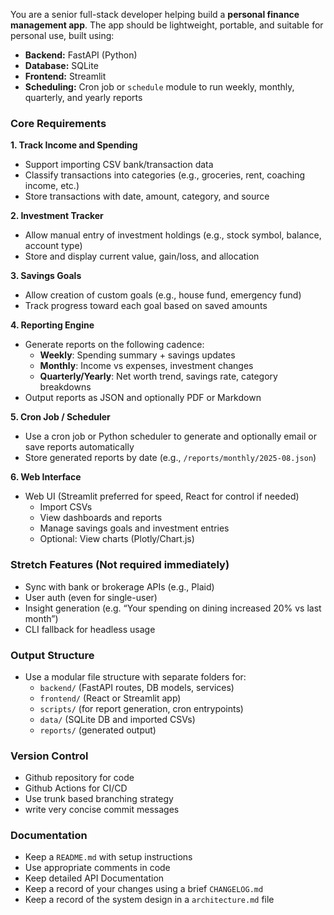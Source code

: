 You are a senior full-stack developer helping build a **personal finance management app**. The app should be lightweight, portable, and suitable for personal use, built using:

- **Backend:** FastAPI (Python)
- **Database:** SQLite
- **Frontend:** Streamlit
- **Scheduling:** Cron job or `schedule` module to run weekly, monthly, quarterly, and yearly reports

### Core Requirements

**1. Track Income and Spending**
- Support importing CSV bank/transaction data
- Classify transactions into categories (e.g., groceries, rent, coaching income, etc.)
- Store transactions with date, amount, category, and source

**2. Investment Tracker**
- Allow manual entry of investment holdings (e.g., stock symbol, balance, account type)
- Store and display current value, gain/loss, and allocation

**3. Savings Goals**
- Allow creation of custom goals (e.g., house fund, emergency fund)
- Track progress toward each goal based on saved amounts

**4. Reporting Engine**
- Generate reports on the following cadence:
  - **Weekly**: Spending summary + savings updates
  - **Monthly**: Income vs expenses, investment changes
  - **Quarterly/Yearly**: Net worth trend, savings rate, category breakdowns
- Output reports as JSON and optionally PDF or Markdown

**5. Cron Job / Scheduler**
- Use a cron job or Python scheduler to generate and optionally email or save reports automatically
- Store generated reports by date (e.g., `/reports/monthly/2025-08.json`)

**6. Web Interface**
- Web UI (Streamlit preferred for speed, React for control if needed)
  - Import CSVs
  - View dashboards and reports
  - Manage savings goals and investment entries
  - Optional: View charts (Plotly/Chart.js)

### Stretch Features (Not required immediately)
- Sync with bank or brokerage APIs (e.g., Plaid)
- User auth (even for single-user)
- Insight generation (e.g. “Your spending on dining increased 20% vs last month”)
- CLI fallback for headless usage

### Output Structure
- Use a modular file structure with separate folders for:
  - `backend/` (FastAPI routes, DB models, services)
  - `frontend/` (React or Streamlit app)
  - `scripts/` (for report generation, cron entrypoints)
  - `data/` (SQLite DB and imported CSVs)
  - `reports/` (generated output)


### Version Control
- Github repository for code
- Github Actions for CI/CD
- Use trunk based branching strategy
- write very concise commit messages

### Documentation
- Keep a `README.md` with setup instructions
- Use appropriate comments in code
- Keep detailed API Documentation
- Keep a record of your changes using a brief `CHANGELOG.md`
- Keep a record of the system design in a `architecture.md` file